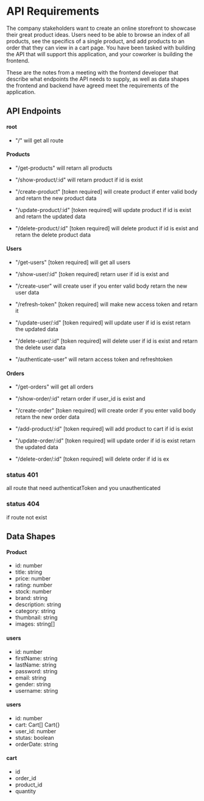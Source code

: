 # API Requirements

The company stakeholders want to create an online storefront to showcase their great product ideas. Users need to be able to browse an index of all products, see the specifics of a single product, and add products to an order that they can view in a cart page. You have been tasked with building the API that will support this application, and your coworker is building the frontend.

These are the notes from a meeting with the frontend developer that describe what endpoints the API needs to supply, as well as data shapes the frontend and backend have agreed meet the requirements of the application.

## API Endpoints

#### root

- "/" will get all route

#### Products

- "/get-products" will retarn all products

- "/show-product/:id" will retarn product if id is exist

- "/create-product" [token required] will create product if enter valid body and retarn the new product data

- "/update-product/:id" [token required] will update product if id is exist and retarn the updated data

- "/delete-product/:id" [token required] will delete product if id is exist and retarn the delete product data

#### Users

- "/get-users" [token required] will get all users

* "/show-user/:id" [token required] retarn user if id is exist and

* "/create-user" will create user if you enter valid body retarn the new user data

* "/refresh-token" [token required] will make new access token and retarn it

* "/update-user/:id" [token required] will update user if id is exist retarn the updated data

* "/delete-user/:id" [token required] will delete user if id is exist and retarn the delete user data

* "/authenticate-user" will retarn access token and refreshtoken

#### Orders

- "/get-orders" will get all orders

- "/show-order/:id" retarn order if user_id is exist and

- "/create-order" [token required] will create order if you enter valid body retarn the new order data

- "/add-product/:id" [token required] will add product to cart if id is exist 

- "/update-order/:id" [token required] will update order if id is exist retarn the updated data

- "/delete-order/:id" [token required] will delete order if id is ex

### status 401

all route that need authenticatToken and you unauthenticated

### status 404

if route not exist
## Data Shapes

#### Product

- id: number
- title: string
- price: number
- rating: number
- stock: number
- brand: string
- description: string
- category: string
- thumbnail: string
- images: string[]

#### users

- id: number
- firstName: string
- lastName: string
- password: string
- email: string
- gender: string
- username: string

#### users

- id: number
- cart: Cart[] Cart{}
- user_id: number
- stutas: boolean
- orderDate: string

#### cart
- id
- order_id
- product_id
- quantity
